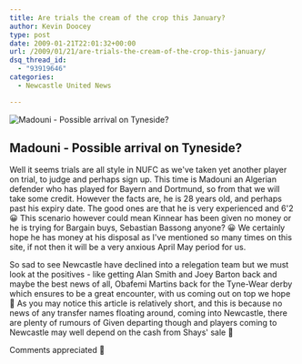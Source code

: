 ```yaml
---
title: Are trials the cream of the crop this January?
author: Kevin Doocey
type: post
date: 2009-01-21T22:01:32+00:00
url: /2009/01/21/are-trials-the-cream-of-the-crop-this-january/
dsq_thread_id:
  - "93919646"
categories:
  - Newcastle United News

---
```


![Madouni - Possible arrival on Tyneside?](https://www.leverkusen.com/whoiswho/m/MadouniA.jpg)

## Madouni - Possible arrival on Tyneside?

Well it seems trials are all style in NUFC as we've taken yet another player on trial, to judge and perhaps sign up. This time is Madouni an Algerian defender who has played for Bayern and Dortmund, so from that we will take some credit. However the facts are, he is 28 years old, and perhaps past his expiry date. The good ones are that he is very experienced and 6'2 😀 This scenario however could mean Kinnear has been given no money or he is trying for Bargain buys, Sebastian Bassong anyone? 😀 We certainly hope he has money at his disposal as I've mentioned so many times on this site, if not then it will be a very anxious April May period for us.

So sad to see Newcastle have declined into a relegation team but we must look at the positives - like getting Alan Smith and Joey Barton back and maybe the best news of all, Obafemi Martins back for the Tyne-Wear derby which ensures to be a great encounter, with us coming out on top we hope 🙂 As you may notice this article is relatively short, and this is because no news of any transfer names floating around, coming into Newcastle, there are plenty of rumours of Given departing though and players coming to Newcastle may well depend on the cash from Shays' sale 🙁

Comments appreciated 🙂
